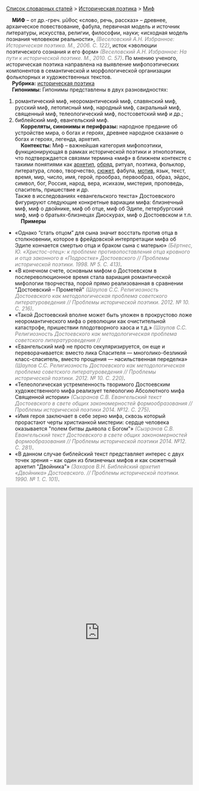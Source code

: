 <style>
st { color: Gray;
  font-style: italic;}
</style>

[Список словарных статей](https://thesaurus-dostoevsky.github.io/Thesaurus/) > [Историческая поэтика](histpoe.md) > [Миф](миф.md) 

&nbsp;&nbsp;&nbsp;&nbsp;**МИФ** – от др.-греч. μῦθος «слово, речь, рассказ» – древнее, архаическое повествование, фабула, первичная модель и источник  литературы, искусства, религии, философии, науки; «исходная модель познания человеком реальности», <st>(Веселовский А.Н. Избранное: Историческая поэтика. М., 2006. С. 122)</st>, исток «эволюции поэтического сознания и его форм» <st>(Веселовский А.Н. Избранное: На пути к исторической поэтике. М., 2010. С. 57)</st>. По мнению ученого, историческая поэтика  направлена на выявление мифопоэтических компонентов в семантической и морфологической организации фольклорных и художественных текстов.  
&nbsp;&nbsp;&nbsp;&nbsp;**Рубрика:** [историческая поэтика](histpoe.md)  
&nbsp;&nbsp;&nbsp;&nbsp;**Гипонимы:** Гипонимы представлены в двух разновидностях:  
1) романтический миф, неоромантический миф, славянский миф, русский миф, летописный миф, народный миф, сакральный миф, священный миф, телеологический миф, постсоветский миф и др.;  
2) библейский миф, евангельский миф.  
&nbsp;&nbsp;&nbsp;&nbsp;**Корреляты, синонимы и перифразы:** народное предание об устройстве мира, о богах и героях, древнее народное сказание о богах и героях, легенда, архетип.  
&nbsp;&nbsp;&nbsp;&nbsp;**Контексты:** Миф – важнейшая категория мифопоэтики, функционирующая  в рамках исторической поэтики и этнопоэтики, что подтверждается связями термина «миф» в ближнем контексте с такими понятиями как [архетип](архетип.md), [обряд](обряд.md), ритуал, поэтика, фольклор, литература, слово, творчество, [сюжет](сюжет.md), фабула, [мотив](мотив.md), язык, текст, время, мир, число, имя, герой, прообраз, первообраз, образ, эйдос, символ, бог, Россия, народ, вера, исихазм, мистерия, проповедь, спаситель, пришествие и др.  
Также в исследованиях «евангельского текста» Достоевского фигурируют следующие конкретные вариации мифа: близнечный миф, миф о двойнике,  миф об отце,  миф об  Эдипе, петербургский миф, миф о братьях-близнецах Диоскурах, миф о Достоевском и т.п.  <br>
&nbsp;&nbsp;&nbsp;&nbsp;**Примеры**  
* «Однако “стать отцом” для сына значит восстать против отца в столкновении, которое в фрейдовской интерпретации мифа об Эдипе кончается смертью отца и браком сына с матерью» <st>(Бёртнес, Ю. «Христос-отец»: к проблеме противопоставления отца кровного и отца законного в «Подростке» Достоевского // Проблемы исторической поэтики. 1998. № 5. С. 413)</st>.
* «В конечном счете, основным мифом о Достоевском в послереволюционное время стала вариация романтической мифологии творчества, порой прямо реализованная в сравнении "Достоевский – Прометей" <st>(Шаулов С.С. Религиозность Достоевского как методологическая проблема советского литературоведения //  Проблемы исторической поэтики. 2012. № 10. С. 216)</st>.
* «Такой Достоевский вполне может быть уложен в прокрустово ложе неоромантического мифа о революции как очистительной катастрофе, пришествии плодотворного хаоса и т.д.» <st>(Шаулов С.С. Религиозность Достоевского как методологическая проблема советского литературоведения //  
* «Евангельский миф не просто секуляризируется, он еще и переворачивается: вместо лика Спасителя — многолико-безликий класс-спаситель, вместо прощения — насильственная переделка» <st>(Шаулов С.С. Религиозность Достоевского как методологическая проблема советского литературоведения // Проблемы исторической поэтики. 2012. № 10. С. 220)</st>.
* «Телеологическая устремленность творимого Достоевским художественного мифа реализует телеологию Абсолютного мифа Священной истории» <st>(Сызранов С.В. Евангельский текст Достоевского в свете общих закономерностей формообразования // Проблемы исторической поэтики 2014. №12. С. 275)</st>.
* «Имя героя заключает в себе зерно мифа, сквозь который прорастают черты христианкой мистерии: сердце человека оказывается "полем битвы дьявола с Богом"» <st>(Сызранов С.В. Евангельский текст Достоевского в свете общих закономерностей формообразования // Проблемы исторической поэтики 2014. №12. С. 281)</st>.
* «В данном случае библейский текст представляет интерес с двух точек зрения – как один из близнечных мифов и как сюжетный архетип "Двойника"» <st>(Захаров В.Н. Библейский архетип «Двойника» Достоевского. // Проблемы исторической поэтики. 1990. № 1. С. 101)</st>.


<iframe src="https://thesaurus-dostoevsky.github.io/nk/миф.html" style="border:0px;width:100%;height:800px" allowfullscreen="true" webkitallowfullscreen="true" mozallowfullscreen="true">
